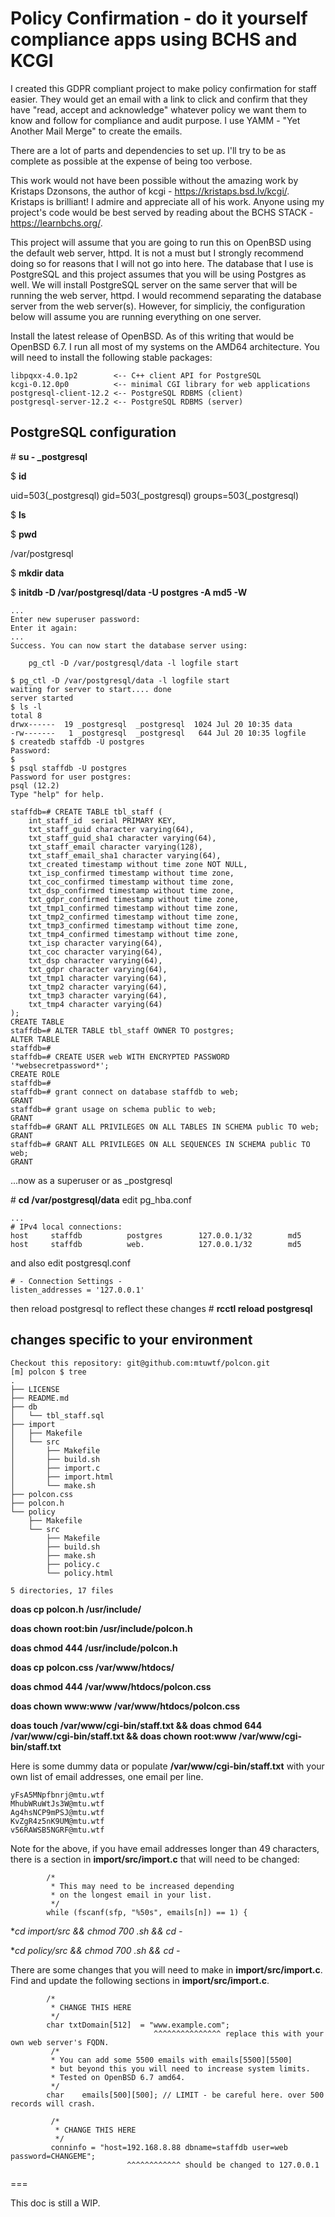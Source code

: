 # Policy Confirmation - do it yourself compliance apps using BCHS and KCGI

I created this GDPR compliant project to make policy confirmation for staff easier. They would get an email with a link to click and confirm that they have "read, accept and acknowledge" whatever policy we want them to know and follow for compliance and audit purpose. I use YAMM - "Yet Another Mail Merge" to create the emails.

There are a lot of parts and dependencies to set up. I'll try to be as complete as possible at the expense of being too verbose.

This work would not have been possible without the amazing work by Kristaps Dzonsons, the author of kcgi - https://kristaps.bsd.lv/kcgi/. Kristaps is brilliant! I admire and appreciate all of his work. Anyone using my project's code would be best served by reading about the BCHS STACK - https://learnbchs.org/.

This project will assume that you are going to run this on OpenBSD using the default web server, httpd. It is not a must but I strongly recommend doing so for reasons that I will not go into here. The database that I use is PostgreSQL and this project assumes that you will be using Postgres as well. We will install PostgreSQL server on the same server that will be running the web server, httpd. I would recommend separating the database server from the web server(s). However, for simpliciy, the configuration below will assume you are running everything on one server.

Install the latest release of OpenBSD. As of this writing that would be OpenBSD 6.7. I run all most of my systems on the AMD64 architecture. You will need to install the following stable packages:
```
libpqxx-4.0.1p2        <-- C++ client API for PostgreSQL
kcgi-0.12.0p0          <-- minimal CGI library for web applications
postgresql-client-12.2 <-- PostgreSQL RDBMS (client)
postgresql-server-12.2 <-- PostgreSQL RDBMS (server)
```

## PostgreSQL configuration

\# **su - _postgresql**

$ **id**

uid=503(_postgresql) gid=503(_postgresql) groups=503(_postgresql)

$ **ls**

$ **pwd**

/var/postgresql

$ **mkdir data**

$ **initdb -D /var/postgresql/data -U postgres -A md5 -W**

```
...
Enter new superuser password:
Enter it again:
...
Success. You can now start the database server using:

    pg_ctl -D /var/postgresql/data -l logfile start

$ pg_ctl -D /var/postgresql/data -l logfile start
waiting for server to start.... done
server started
$ ls -l
total 8
drwx------  19 _postgresql  _postgresql  1024 Jul 20 10:35 data
-rw-------   1 _postgresql  _postgresql   644 Jul 20 10:35 logfile
$ createdb staffdb -U postgres
Password:
$
$ psql staffdb -U postgres
Password for user postgres:
psql (12.2)
Type "help" for help.

staffdb=# CREATE TABLE tbl_staff (
    int_staff_id  serial PRIMARY KEY,
    txt_staff_guid character varying(64),
    txt_staff_guid_sha1 character varying(64),
    txt_staff_email character varying(128),
    txt_staff_email_sha1 character varying(64),
    txt_created timestamp without time zone NOT NULL,
    txt_isp_confirmed timestamp without time zone,
    txt_coc_confirmed timestamp without time zone,
    txt_dsp_confirmed timestamp without time zone,
    txt_gdpr_confirmed timestamp without time zone,
    txt_tmp1_confirmed timestamp without time zone,
    txt_tmp2_confirmed timestamp without time zone,
    txt_tmp3_confirmed timestamp without time zone,
    txt_tmp4_confirmed timestamp without time zone,
    txt_isp character varying(64),
    txt_coc character varying(64),
    txt_dsp character varying(64),
    txt_gdpr character varying(64),
    txt_tmp1 character varying(64),
    txt_tmp2 character varying(64),
    txt_tmp3 character varying(64),
    txt_tmp4 character varying(64)
);
CREATE TABLE
staffdb=# ALTER TABLE tbl_staff OWNER TO postgres;
ALTER TABLE
staffdb=#
staffdb=# CREATE USER web WITH ENCRYPTED PASSWORD '*websecretpassword*';
CREATE ROLE
staffdb=#
staffdb=# grant connect on database staffdb to web;
GRANT
staffdb=# grant usage on schema public to web;
GRANT
staffdb=# GRANT ALL PRIVILEGES ON ALL TABLES IN SCHEMA public TO web;
GRANT
staffdb=# GRANT ALL PRIVILEGES ON ALL SEQUENCES IN SCHEMA public TO web;
GRANT
```

...now as a superuser or as _postgresql

\# **cd /var/postgresql/data**
edit pg_hba.conf
```
...
# IPv4 local connections:
host     staffdb          postgres        127.0.0.1/32        md5
host     staffdb          web.            127.0.0.1/32        md5
```

and also edit postgresql.conf
```
# - Connection Settings -
listen_addresses = '127.0.0.1'
```

then reload postgresql to reflect these changes
\# **rcctl reload postgresql**

## changes specific to your environment
```
Checkout this repository: git@github.com:mtuwtf/polcon.git
[m] polcon $ tree
.
├── LICENSE
├── README.md
├── db
│   └── tbl_staff.sql
├── import
│   ├── Makefile
│   └── src
│       ├── Makefile
│       ├── build.sh
│       ├── import.c
│       ├── import.html
│       └── make.sh
├── polcon.css
├── polcon.h
└── policy
    ├── Makefile
    └── src
        ├── Makefile
        ├── build.sh
        ├── make.sh
        ├── policy.c
        └── policy.html

5 directories, 17 files
```
**doas cp polcon.h /usr/include/**

**doas chown root:bin /usr/include/polcon.h**

**doas chmod 444 /usr/include/polcon.h**

**doas cp polcon.css /var/www/htdocs/**

**doas chmod 444 /var/www/htdocs/polcon.css**

**doas chown www:www /var/www/htdocs/polcon.css**

**doas touch /var/www/cgi-bin/staff.txt && doas chmod 644 /var/www/cgi-bin/staff.txt && doas chown root:www /var/www/cgi-bin/staff.txt**

Here is some dummy data or populate **/var/www/cgi-bin/staff.txt** with your own list of email addresses, one email per line.
```
yFsA5MNpfbnrj@mtu.wtf
MhubWRuWtJs3W@mtu.wtf
Ag4hsNCP9mPSJ@mtu.wtf
KvZgR4z5nK9UM@mtu.wtf
v56RAWSB5NGRF@mtu.wtf
```
Note for the above, if you have email addresses longer than 49 characters, there is a section in **import/src/import.c** that will need to be changed:
```
        /*
         * This may need to be increased depending
         * on the longest email in your list.
         */
        while (fscanf(sfp, "%50s", emails[n]) == 1) {
```
**cd import/src && chmod 700 *.sh && cd -**

**cd policy/src && chmod 700 *.sh && cd -**

There are some changes that you will need to make in **import/src/import.c**.
Find and update the following sections in **import/src/import.c**.
```
        /*
         * CHANGE THIS HERE
         */
        char txtDomain[512]  = "www.example.com";
                                ^^^^^^^^^^^^^^^ replace this with your own web server's FQDN.
         /*
         * You can add some 5500 emails with emails[5500][5500]
         * but beyond this you will need to increase system limits.
         * Tested on OpenBSD 6.7 amd64.
         */
        char    emails[500][500]; // LIMIT - be careful here. over 500 records will crash.
 
         /*
          * CHANGE THIS HERE
          */
         conninfo = "host=192.168.8.88 dbname=staffdb user=web password=CHANGEME";
                          ^^^^^^^^^^^^ should be changed to 127.0.0.1
``` 
===

This doc is still a WIP.
